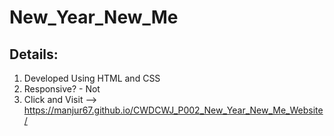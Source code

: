 # New_Year_New_Me
## Details:
1. Developed Using HTML and CSS
2. Responsive? - Not
3. Click and Visit --> https://manjur67.github.io/CWDCWJ_P002_New_Year_New_Me_Website/